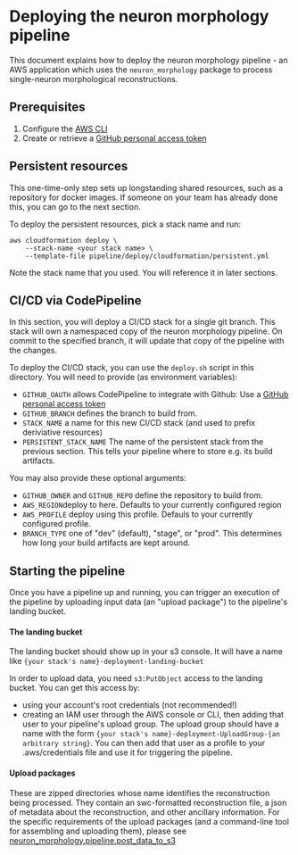 Deploying the neuron morphology pipeline
========================================

This document explains how to deploy the neuron morphology pipeline - an AWS application which uses the `neuron_morphology` package to process single-neuron morphological reconstructions.

## Prerequisites

1. Configure the [AWS CLI](https://aws.amazon.com/cli/)
1. Create or retrieve a [GitHub personal access token](https://help.github.com/en/github/authenticating-to-github/creating-a-personal-access-token-for-the-command-line)

## Persistent resources

This one-time-only step sets up longstanding shared resources, such as a repository for docker images. If someone on your team has already done this, you can go to the next section.

To deploy the persistent resources, pick a stack name and run:
```
aws cloudformation deploy \
    --stack-name <your stack name> \
    --template-file pipeline/deploy/cloudformation/persistent.yml
```

Note the stack name that you used. You will reference it in later sections.

## CI/CD via CodePipeline

In this section, you will deploy a CI/CD stack for a single git branch. This stack will own a namespaced copy of the neuron morphology pipeline. On commit to the specified branch, it will update that copy of the pipeline with the changes.

To deploy the CI/CD stack, you can use the `deploy.sh` script in this directory. You will need to provide (as environment variables):
* `GITHUB_OAUTH` allows CodePipeline to integrate with Github: Use a [GitHub personal access token](https://help.github.com/en/github/authenticating-to-github/creating-a-personal-access-token-for-the-command-line)
* `GITHUB_BRANCH` defines the branch to build from.
* `STACK_NAME` a name for this new CI/CD stack (and used to prefix deriviative resources)
* `PERSISTENT_STACK_NAME` The name of the persistent stack from the previous section. This tells your pipeline where to store e.g. its build artifacts.

You may also provide these optional arguments:
* `GITHUB_OWNER` and `GITHUB_REPO` define the repository to build from.
* `AWS_REGION`deploy to here. Defaults to your currently configured region
* `AWS_PROFILE` deploy using this profile. Defauls to your currently configured profile.
* `BRANCH_TYPE` one of "dev" (default), "stage", or "prod". This determines how long your build artifacts are kept around.


## Starting the pipeline

Once you have a pipeline up and running, you can trigger an execution of the pipeline by uploading input data (an "upload package") to the pipeline's landing bucket.

#### The landing bucket

The landing bucket should show up in your s3 console. It will have a name like `{your stack's name}-deployment-landing-bucket`

In order to upload data, you need `s3:PutObject` access to the landing bucket. You can get this access by:
- using your account's root credentials (not recommended!)
- creating an IAM user through the AWS console or CLI, then adding that user to your pipeline's upload group. The upload group should have a name with the form `{your stack's name}-deployment-UploadGroup-{an arbitrary string}`. You can then add that user as a profile to your .aws/credentials file and use it for triggering the pipeline. 

#### Upload packages

These are zipped directories whose name identifies the reconstruction being processed. They contain an swc-formatted reconstruction file, a json of metadata about the reconstruction, and other ancillary information. For the specific requirements of the upload packages (and a command-line tool for assembling and uploading them), please see [neuron_morphology.pipeline.post_data_to_s3](../neuron_morphology/pipeline/post_data_to_s3.py)